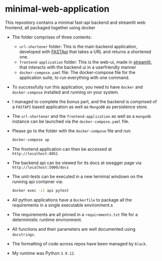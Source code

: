 # minimal-web-application
This repository contains a minimal fast-api backend and streamlit web frontend, all packaged together using docker
- The folder comprises of three contents:
    - `url-shortener` folder: This is the main backend application, developed with [FASTApi](https://fastapi.tiangolo.com/) that takes a URL and returns a shortened one.
    - `frontend-application` folder: This is the web-ui, made in [streamlit](https://streamlit.io/), that interacts with the backend ui in a userfriendly manner
    - `docker-compose.yaml` file: The docker-compose file for the application suite, to run everything with one command.
- To successfully run this application, you need to have `docker` and `docker-compose` installed and running on your system.
- I managed to complete the bonus part, and the backend is comprised of a `FASTAPI` based application as well as `MongoDB` as persistence store.
- The `url-shortener` and the `frontend-application` as well as a `mongodb` instance can be launched via the `docker-compose.yaml` file. 
- Please go to the folder with the `docker-compose` file and run:

    ```bash
    docker-compose up
    ```
- The frontend application can then be accessed at `http://localhost:8051`
- The backend api can be viewed for its docs at swagger page via `http://localhost:5000/docs`
- The unit-tests can be executed in a new terminal windown on the running api container via:

    ```bash
    docker exec -it api pytest
    ```
- All python applications have a `Dockerfile` to package all the requirements in a single executable environment.s
- The requirements are all pinned in a `requirements.txt` file for a deterministic runtime environment.
- All functions and their parameters are well documented using `docstrings`.
- The formatting of code across repos have been managed by `black`.
- My runtime was Python `3.9.12`.